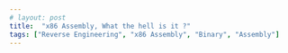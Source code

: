 ```yaml
---
# layout: post
title:  "x86 Assembly, What the hell is it ?"
tags: ["Reverse Engineering", "x86 Assembly", "Binary", "Assembly"]
---
```


